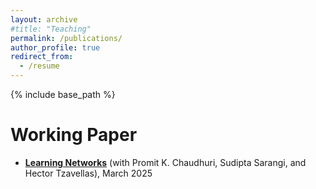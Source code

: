 ```yaml
---
layout: archive
#title: "Teaching"
permalink: /publications/
author_profile: true
redirect_from:
  - /resume
---
```


{% include base_path %}

Working Paper
======
* **[Learning Networks](/files/Learning%20Networks_JP_.pdf)** (with Promit K. Chaudhuri, Sudipta Sarangi, and Hector Tzavellas), March 2025
